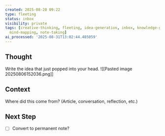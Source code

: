 ```yaml
---
created: 2025-08-20 09:22
type: fleeting
status: inbox
visibility: private
tags: [creative-thinking, fleeting, idea-generation, inbox, knowledge-graphing, mental-mapping,
  mind-mapping, note-taking]
ai_processed: '2025-08-31T13:02:44.485059'
---
```

<!--
NOTE: This file uses a static date for validation. For new notes, use:
created: 2025-08-06 15:20
-->

## Thought  
Write the idea that just popped into your head.
![[Pasted image 20250806152036.png]]
## Context  
Where did this come from? (Article, conversation, reflection, etc.)

## Next Step  
- [ ] Convert to permanent note?
